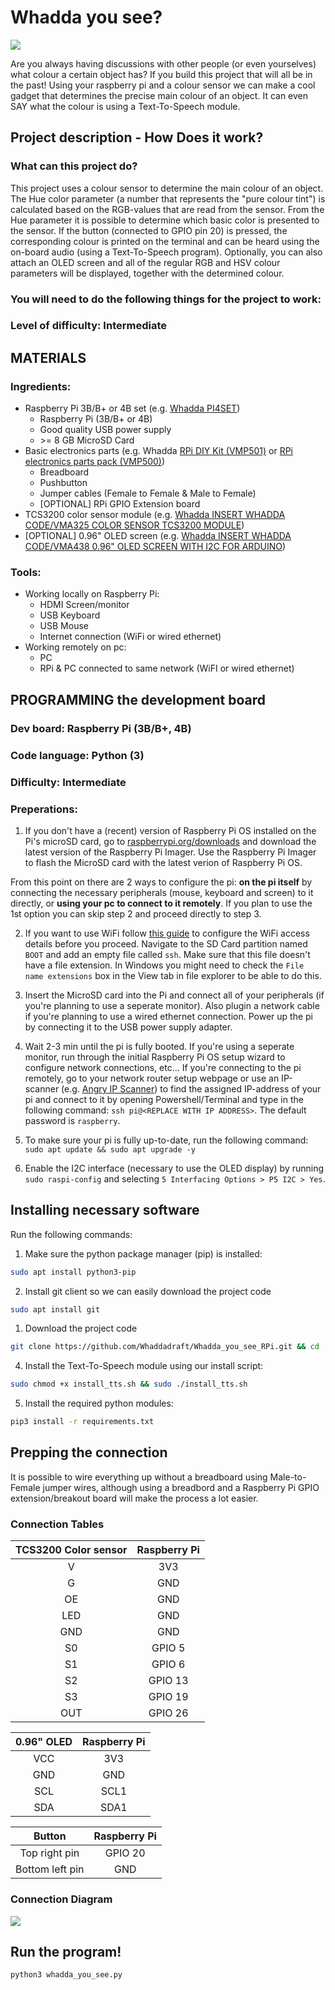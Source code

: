 # Whadda you see?

![](./pictures/demo.jpg)

Are you always having discussions with other people (or even yourselves) what colour a certain object has? If you build this project that will all be in the past! Using your raspberry pi and a colour sensor we can make a cool gadget that determines the precise main colour of an object. It can even SAY what the colour is using a Text-To-Speech module. 

## Project description - How Does it work?

### What can this project do?
This project uses a colour sensor to determine the main colour of an object.
 The Hue color parameter (a number that represents the "pure colour tint") is calculated based on the RGB-values that are read from the sensor.
From the Hue parameter it is possible to determine which basic color is presented to the sensor. 
If the button (connected to GPIO pin 20) is pressed, the corresponding colour is printed on the terminal and can be heard using the on-board audio (using a Text-To-Speech program). Optionally, you can also attach an OLED screen and all of the regular RGB and HSV colour parameters will be displayed, together with the determined colour.

### You will need to do the following things for the project to work:

### Level of difficulty: Intermediate

## MATERIALS

### Ingredients:
*  Raspberry Pi 3B/B+ or 4B set (e.g. [Whadda PI4SET](https://www.vellemanformakers.com/product/raspberry-pi-4-2gb-starter-kit-pi4set/))
    - Raspberry Pi (3B/B+ or 4B)
    - Good quality USB power supply
    - \>= 8 GB MicroSD Card
* Basic electronics parts (e.g. Whadda [RPi DIY Kit (VMP501)](https://www.vellemanformakers.com/product/diy-kit-for-raspberry-pi-vmp501/) or [RPi electronics parts pack (VMP500)](https://www.vellemanformakers.com/product/electronic-parts-pack-for-raspberry-pi-vmp500/))
  - Breadboard
  - Pushbutton
  - Jumper cables (Female to Female & Male to Female)
  - [OPTIONAL] RPi GPIO Extension board
* TCS3200 color sensor module (e.g. [Whadda INSERT WHADDA CODE/VMA325 COLOR SENSOR TCS3200 MODULE](https://www.vellemanformakers.com/product/color-sensor-tcs3200-module-vma325/))
* [OPTIONAL] 0.96" OLED screen (e.g. [Whadda INSERT WHADDA CODE/VMA438 0.96" OLED SCREEN WITH I2C FOR ARDUINO](https://www.vellemanformakers.com/product/0-96-inch-oled-screen-with-i2c-for-arduino-vma438/))

### Tools:
* Working locally on Raspberry Pi:
  - HDMI Screen/monitor
  - USB Keyboard
  - USB Mouse
  - Internet connection (WiFi or wired ethernet)
* Working remotely on pc:
    - PC
    - RPi & PC connected to same network (WiFI or wired ethernet)

## PROGRAMMING  the development board

### Dev board: Raspberry Pi (3B/B+, 4B)

### Code language: Python (3)

### Difficulty: Intermediate

### Preperations:

1) If you don't have a (recent) version of Raspberry Pi OS installed on the Pi's microSD card, go to [raspberrypi.org/downloads](https://www.raspberrypi.org/downloads/) and download the latest version of the Raspberry Pi Imager. Use the Raspberry Pi Imager to flash the MicroSD card with the latest verion of Raspberry Pi OS. 

From this point on there are 2 ways to configure the pi: **on the pi itself** by connecting the necessary peripherals (mouse, keyboard and screen) to it directly, or **using your pc to connect to it remotely**. If you plan to use the 1st option you can skip step 2 and proceed directly to step 3.

2) If you want to use WiFi follow [this guide](https://www.raspberrypi.org/documentation/configuration/wireless/headless.md) to configure the WiFi access details before you proceed. 
Navigate to the SD Card partition named ```BOOT``` and add an empty file called ```ssh```. Make sure that this file doesn't have a file extension. In Windows you might need to check the ```File name extensions``` box in the View tab in file explorer to be able to do this.

3) Insert the MicroSD card into the Pi and connect all of your peripherals (if you're planning to use a seperate monitor). Also plugin a network cable if you're planning to use a wired ethernet connection. Power up the pi by connecting it to the USB power supply adapter.

4) Wait 2-3 min until the pi is fully booted. If you're using a seperate monitor, run through the initial Raspberry Pi OS setup wizard to configure network connections, etc... 
If you're connecting to the pi remotely, go to your network router setup webpage or use an IP-scanner (e.g. [Angry IP Scanner](https://angryip.org/download/)) to find the assigned IP-address of your pi and connect to it by opening Powershell/Terminal and type in the following command: ```ssh pi@<REPLACE WITH IP ADDRESS>```. The default password is ```raspberry```.

5) To make sure your pi is fully up-to-date, run the following command: ```sudo apt update && sudo apt upgrade -y```

6) Enable the I2C interface (necessary to use the OLED display) by running ```sudo raspi-config``` and selecting ```5 Interfacing Options > P5 I2C > Yes```.

## Installing necessary software

Run the following commands:

1) Make sure the python package manager (pip) is installed:
```bash
sudo apt install python3-pip
```

2) Install git client so we can easily download the project code
```bash
sudo apt install git
```

1) Download the project code
```bash
git clone https://github.com/Whaddadraft/Whadda_you_see_RPi.git && cd ./Whadda_you_see
```

4) Install the Text-To-Speech module using our install script:
```bash
sudo chmod +x install_tts.sh && sudo ./install_tts.sh
```

5) Install the required python modules:
```bash
pip3 install -r requirements.txt
```

## Prepping the connection

It is possible to wire everything up without a breadboard using Male-to-Female jumper wires, although using a breadbord and a Raspberry Pi GPIO extension/breakout board will make the process a lot easier. 

### Connection Tables

| TCS3200 Color sensor | Raspberry Pi |
|:--------------------:|:------------:|
| V | 3V3 |
| G | GND |
| OE | GND |
| LED | GND |
| GND | GND |
| S0 | GPIO 5|
| S1 | GPIO 6 |
| S2 | GPIO 13 |
| S3 | GPIO 19 |
| OUT | GPIO 26 |

| 0.96" OLED | Raspberry Pi |
|:----------:|:------------:|
| VCC | 3V3 |
| GND | GND |
| SCL | SCL1|
| SDA | SDA1|

| Button | Raspberry Pi |
|:------:|:------------:|
| Top right pin | GPIO 20 |
| Bottom left pin | GND |

### Connection Diagram

![](./pictures/fritzing_RPi_bb.png)

## Run the program!

```bash
python3 whadda_you_see.py
```